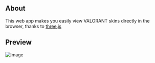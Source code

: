 ## About
This web app makes you easily view VALORANT skins directly in the browser, thanks to [three.js](https://threejs.org/)

## Preview
![image](https://github.com/turkerdev/valorant-3d/assets/48413508/84fd837c-cbc0-4b88-a284-b1dd2625bf77)

